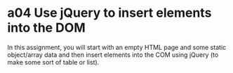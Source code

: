 # a04 Use jQuery to insert elements into the DOM

In this assignment, you will start with an empty HTML page and some static object/array data and then insert elements into the COM using jQuery (to make some sort of table or list).
